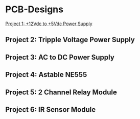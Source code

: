 # PCB-Designs
[Project 1: +12Vdc to +5Vdc Power Supply](https://github.com/MaherAlaaDeen/PCB-Designs/blob/main/Project%201/README.md)
## Project 2: Tripple Voltage Power Supply
## Project 3: AC to DC Power Supply
## Project 4: Astable NE555
## Project 5: 2 Channel Relay Module
## Project 6: IR Sensor Module
